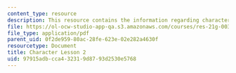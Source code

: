 ```yaml
---
content_type: resource
description: This resource contains the information regarding character lesson 2.
file: https://ol-ocw-studio-app-qa.s3.amazonaws.com/courses/res-21g-003-learning-chinese-a-foundation-course-in-mandarin-spring-2011/97915adbcca432319d8793d2530e5768_MITRES_21G_003S11_char02.pdf
file_type: application/pdf
parent_uid: 0f2de959-80ac-28fe-623e-02e282a4630f
resourcetype: Document
title: Character Lesson 2
uid: 97915adb-cca4-3231-9d87-93d2530e5768
---
```

